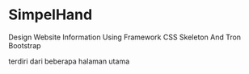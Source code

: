 # SimpelHand
Design Website Information Using Framework CSS Skeleton And Tron Bootstrap

terdiri dari beberapa halaman utama
